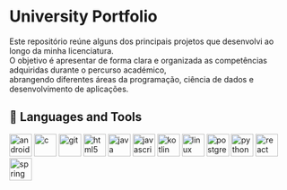 # University Portfolio

Este repositório reúne alguns dos principais projetos que desenvolvi ao longo da minha licenciatura.  
O objetivo é apresentar de forma clara e organizada as competências adquiridas durante o percurso académico,  
abrangendo diferentes áreas da programação, ciência de dados e desenvolvimento de aplicações.

## 🔧 Languages and Tools

<p align="left">
  <!-- Android -->
  <img src="https://cdn.jsdelivr.net/gh/devicons/devicon/icons/android/android-original.svg" alt="android" width="40" height="40"/>
  <!-- C -->
  <img src="https://cdn.jsdelivr.net/gh/devicons/devicon/icons/c/c-original.svg" alt="c" width="40" height="40"/>
  <!-- Git -->
  <img src="https://cdn.jsdelivr.net/gh/devicons/devicon/icons/git/git-original.svg" alt="git" width="40" height="40"/>
  <!-- HTML -->
  <img src="https://cdn.jsdelivr.net/gh/devicons/devicon/icons/html5/html5-original.svg" alt="html5" width="40" height="40"/>
  <!-- Java -->
  <img src="https://cdn.jsdelivr.net/gh/devicons/devicon/icons/java/java-original.svg" alt="java" width="40" height="40"/>
  <!-- JavaScript -->
  <img src="https://cdn.jsdelivr.net/gh/devicons/devicon/icons/javascript/javascript-original.svg" alt="javascript" width="40" height="40"/>
  <!-- Kotlin -->
  <img src="https://cdn.jsdelivr.net/gh/devicons/devicon/icons/kotlin/kotlin-original.svg" alt="kotlin" width="40" height="40"/>
  <!-- Linux -->
  <img src="https://cdn.jsdelivr.net/gh/devicons/devicon/icons/linux/linux-original.svg" alt="linux" width="40" height="40"/>
  <!-- PostgreSQL -->
  <img src="https://cdn.jsdelivr.net/gh/devicons/devicon/icons/postgresql/postgresql-original.svg" alt="postgresql" width="40" height="40"/>
  <!-- Python -->
  <img src="https://cdn.jsdelivr.net/gh/devicons/devicon/icons/python/python-original.svg" alt="python" width="40" height="40"/>
  <!-- React -->
  <img src="https://cdn.jsdelivr.net/gh/devicons/devicon/icons/react/react-original.svg" alt="react" width="40" height="40"/>
  <!-- Spring -->
  <img src="https://cdn.jsdelivr.net/gh/devicons/devicon/icons/spring/spring-original.svg" alt="spring" width="40" height="40"/>
</p>
